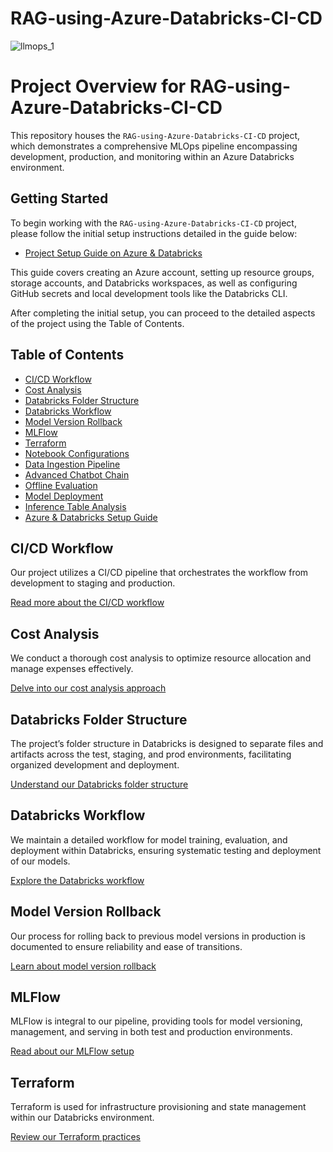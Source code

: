 # RAG-using-Azure-Databricks-CI-CD


![llmops_1](https://github.com/Ayush-Patel-10/RAG-using-Azure-Databricks-CI-CD/assets/78248225/717de3ce-02c2-4efc-acc2-42d6529bdf7c)


# Project Overview for RAG-using-Azure-Databricks-CI-CD

This repository houses the `RAG-using-Azure-Databricks-CI-CD` project, which demonstrates a comprehensive MLOps pipeline encompassing development, production, and monitoring within an Azure Databricks environment.

## Getting Started
To begin working with the `RAG-using-Azure-Databricks-CI-CD` project, please follow the initial setup instructions detailed in the guide below:

- [Project Setup Guide on Azure & Databricks](https://github.com/Ayush-Patel-10/RAG-using-Azure-Databricks-CI-CD/blob/main/README/SETUP.md)

This guide covers creating an Azure account, setting up resource groups, storage accounts, and Databricks workspaces, as well as configuring GitHub secrets and local development tools like the Databricks CLI.


After completing the initial setup, you can proceed to the detailed aspects of the project using the Table of Contents.

## Table of Contents
- [CI/CD Workflow](#cicd-workflow)
- [Cost Analysis](#cost-analysis)
- [Databricks Folder Structure](#databricks-folder-structure)
- [Databricks Workflow](#databricks-workflow)
- [Model Version Rollback](#model-version-rollback)
- [MLFlow](#mlflow)
- [Terraform](#terraform)
- [Notebook Configurations](#notebook-configurations)
- [Data Ingestion Pipeline](#data-ingestion-pipeline)
- [Advanced Chatbot Chain](#advanced-chatbot-chain)
- [Offline Evaluation](#offline-evaluation)
- [Model Deployment](#model-deployment)
- [Inference Table Analysis](#inference-table-analysis)
- [Azure & Databricks Setup Guide](#azure--databricks-setup-guide)

## CI/CD Workflow
Our project utilizes a CI/CD pipeline that orchestrates the workflow from development to staging and production. 

[Read more about the CI/CD workflow](https://github.com/Ayush-Patel-10/RAG-using-Azure-Databricks-CI-CD/blob/main/README/README_CICD_WORKFLOW.md)

## Cost Analysis
We conduct a thorough cost analysis to optimize resource allocation and manage expenses effectively.

[Delve into our cost analysis approach](https://github.com/Ayush-Patel-10/RAG-using-Azure-Databricks-CI-CD/blob/main/README/README_Cost_Analysis.md)

## Databricks Folder Structure
The project’s folder structure in Databricks is designed to separate files and artifacts across the test, staging, and prod environments, facilitating organized development and deployment.

[Understand our Databricks folder structure](https://github.com/Ayush-Patel-10/RAG-using-Azure-Databricks-CI-CD/blob/read/README/README_DATABRICKS_FOLDER_STRUCTURE.md)

## Databricks Workflow
We maintain a detailed workflow for model training, evaluation, and deployment within Databricks, ensuring systematic testing and deployment of our models.

[Explore the Databricks workflow](https://github.com/Ayush-Patel-10/RAG-using-Azure-Databricks-CI-CD/blob/read/README/README_DATABRICKS_WORKFLOW.md)

## Model Version Rollback
Our process for rolling back to previous model versions in production is documented to ensure reliability and ease of transitions.

[Learn about model version rollback](https://github.com/Ayush-Patel-10/RAG-using-Azure-Databricks-CI-CD/blob/read/README/README_MODEL_VERSION_ROLLBACK.md)

## MLFlow
MLFlow is integral to our pipeline, providing tools for model versioning, management, and serving in both test and production environments.

[Read about our MLFlow setup](https://github.com/Ayush-Patel-10/RAG-using-Azure-Databricks-CI-CD/blob/read/README/README_MLFlow.md)

## Terraform
Terraform is used for infrastructure provisioning and state management within our Databricks environment.

[Review our Terraform practices](https://github.com/Ayush-Patel-10/RAG-using-Azure-Databricks-CI-CD/blob/read/README/README_TERRAFORM_TFSTATE.md)


